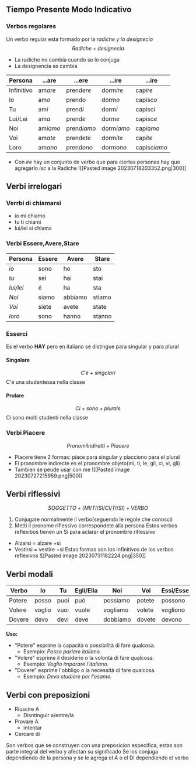 
## Tiempo Presente Modo Indicativo
### Verbos regolares

Un verbo regular esta formado por la *radiche y la designecia*
$$Radiche+designecia$$
- La radiche no cambia cuando se lo conjuga
- La designencia se cambia

|Persona|...are|...ere|...ire|...ire|
|---|---|----|----|---|
|Infinitivo|am*are*|prend*ere*|dorm*ire*|cap*ire*|
|Io|am*o*|prend*o*|dorm*o*|capisc*o*|
|Tu|am*i*|prend*i*|dorm*i*|capisc*i*|
|Lui/Lei|am*a*|prend*e*|dorm*e*|capisc*e*|
|Noi|am*iamo*|prend*iamo*|dorm*iamo*|cap*iamo*|
|Voi|am*ate*|prend*ete*|dorm*ite*|cap*ite*|
|Loro|am*ano*|prend*ono*|dorm*ono*|capisc*iamo*|

- Con *ire* hay un conjunto de verbo que para ciertas personas hay que agregarlo *isc* a la Radiche
![[Pasted image 20230718203352.png|300]]



## Verbi irrelogari
### Verrbi di chiamarsi
- io mi chiamo
- tu ti chiami
- lui/lei si chiama
### Verbi Essere,Avere,Stare

|Persona|Essere|Avere|Stare|
|-------|-------|------|-----|
|*io*|sono|ho|sto|
|*tu*|sei|hai|stai|
|*lui/lei*|é|ha|sta|
|*Noi*|siamo|abbiamo|stiamo|
|*Voi*|siete|avete|state|
|*loro*|sono|hanno|stanno|

### Esserci
Es el verbo **HAY** pero en italiano se distingue para singular y para plural
#### Singolare
$$C'é+singolari$$
C'é una studentessa nella classe
#### Prulare
$$Ci+ sono + plurale$$
Ci sono molti studenti nella classe


### Verbi Piacere
$$PronomiIndiretti+Piacere$$
- Piacere tiene 2 formas: piace para singular y piacciono para el plural
- El pronombre indirecte es el pronombre objeto(mi, ti, le, gli, ci, vi, gli)
- Tambien se peude usar con me
![[Pasted image 20230727215959.png|500]]



## Verbi riflessivi
$$SOGGETTO+(MI/TI/SI/CI/TI/SI)+ VERBO$$
1. Conjugare normalmente il verbo(seguendo le regole che conosci)
2. Metti il pronome riflessivo correspondete alla persona
Estos verbos reflexibos tienen un Si para aclarar el pronombre riflessivo
- Alzarsi = alzare +si
- Vestirsi = vestire +si
Estas formas son los infinitivos de los verbos reflexivos
![[Pasted image 20230731182224.png|350]]


## Verbi modali

| Verbo   | Io     | Tu     | Egli/Ella | Noi    | Voi    | Essi/Esse |
|---------|--------|--------|-----------|--------|--------|----------|
| Potere  | posso  | puoi   | può       | possiamo | potete | possono  |
| Volere  | voglio | vuoi   | vuole     | vogliamo | volete | vogliono  |
| Dovere  | devo   | devi   | deve      | dobbiamo | dovete | devono   |

**Uso:**
- "Potere" esprime la capacità o possibilità di fare qualcosa.
  - Esempio: *Posso parlare italiano.*
- "Volere" esprime il desiderio o la volontà di fare qualcosa.
  - Esempio: *Voglio imparare l'italiano.*
- "Dovere" esprime l'obbligo o la necessità di fare qualcosa.
  - Esempio: *Devo studiare per l'esame.*


## Verbi con preposizioni
- Riuscire A
	- Disntinguir a/entre/la
- Provare A
	- intentar
- Cercare di

Son verbos que se construyen con una preposicion especifica, estas son parte integral del verbo y afectan su significado
Se los conjuga dependiendo de la persona y se le agrega el A o el Di dependiendo el verbo